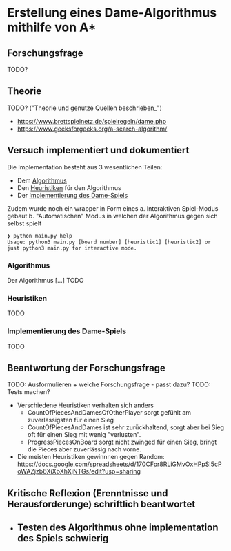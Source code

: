 # Erstellung eines Dame-Algorithmus mithilfe von A*

## Forschungsfrage
TODO?

## Theorie
TODO? ("Theorie und genutze Quellen beschrieben_")
- https://www.brettspielnetz.de/spielregeln/dame.php
- https://www.geeksforgeeks.org/a-search-algorithm/

## Versuch implementiert und dokumentiert
Die Implementation besteht aus 3 wesentlichen Teilen:
- Dem [Algorithmus](algorithm.py)
- Den [Heuristiken](heuristics.py) für den Algorithmus
- Der [Implementierung des Dame-Spiels](piece.py)

Zudem wurde noch ein wrapper in Form eines
a. Interaktiven Spiel-Modus gebaut
b. "Automatischen" Modus in welchen der Algorithmus gegen sich selbst spielt
    
```
❯ python main.py help
Usage: python3 main.py [board number] [heuristic1] [heuristic2] or just python3 main.py for interactive mode.
```

### Algorithmus
Der Algorithmus \[...] TODO

### Heuristiken
TODO

### Implementierung des Dame-Spiels
TODO


## Beantwortung der Forschungsfrage
TODO: Ausformulieren + welche Forschungsfrage - passt dazu?
TODO: Tests machen?
- Verschiedene Heuristiken verhalten sich anders
    - CountOfPiecesAndDamesOfOtherPlayer sorgt gefühlt am zuverlässigsten für einen Sieg
    - CountOfPiecesAndDames ist sehr zurückhaltend, sorgt aber bei Sieg oft für einen Sieg mit wenig "verlusten".
    - ProgressPiecesOnBoard sorgt nicht zwinged für einen Sieg, bringt die Pieces aber zuverlässig nach vorne.
- Die meisten Heuristiken gewinnnen gegen Random: https://docs.google.com/spreadsheets/d/170CFpr8RLiGMvOxHPpSI5cPoWAZjzb6XiXbXhXjNTGs/edit?usp=sharing

## Kritische Reflexion (Erenntnisse und Herausforderunge) schriftlich beantwortet
- Testen des Algorithmus ohne implementation des Spiels schwierig
    - 
